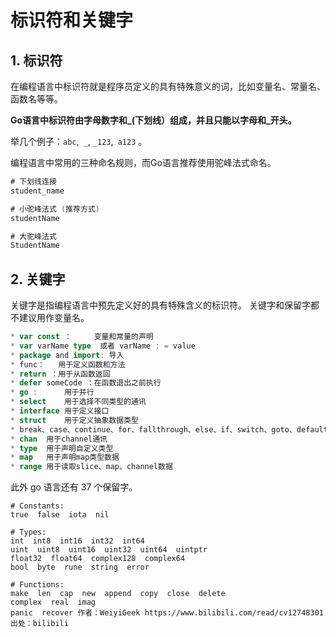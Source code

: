 # 标识符和关键字

## 1. 标识符

在编程语言中标识符就是程序员定义的具有特殊意义的词，比如变量名、常量名、函数名等等。 

**Go语言中标识符由字母数字和_(下划线）组成，并且只能以字母和_开头。** 

举几个例子：`abc`,` _`, `_123`,` a123` 。

编程语言中常用的三种命名规则，而Go语言推荐使用驼峰法式命名。 

```go
# 下划线连接
student_name

# 小驼峰法式 (推荐方式)
studentName

# 大驼峰法式
StudentName 
```

## 2. 关键字

关键字是指编程语言中预先定义好的具有特殊含义的标识符。 关键字和保留字都不建议用作变量名。 

```go
* var const ：     变量和常量的声明
* var varName type  或者 varName : = value
* package and import: 导入
* func：   用于定义函数和方法
* return ：用于从函数返回
* defer someCode ：在函数退出之前执行
* go :      用于并行
* select    用于选择不同类型的通讯
* interface 用于定义接口
* struct    用于定义抽象数据类型
* break、case、continue、for、fallthrough、else、if、switch、goto、default 流程控制
* chan  用于channel通讯
* type  用于声明自定义类型
* map   用于声明map类型数据
* range 用于读取slice、map、channel数据 
```

此外 go 语言还有 37 个保留字。

```
# Constants:
true  false  iota  nil

# Types:
int  int8  int16  int32  int64
uint  uint8  uint16  uint32  uint64  uintptr
float32  float64  complex128  complex64
bool  byte  rune  string  error

# Functions:
make  len  cap  new  append  copy  close  delete
complex  real  imag
panic  recover 作者：WeiyiGeek https://www.bilibili.com/read/cv12748301 出处：bilibili
```

